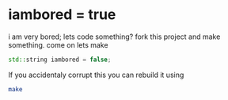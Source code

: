 # iambored = true

i am very bored; lets code something? fork this project and make something. come on lets make
```c++
std::string iambored = false;
```

If you accidentaly corrupt this you can rebuild it using
```bash
make
```
